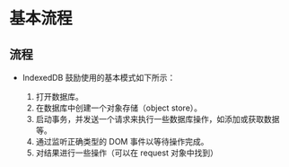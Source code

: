 # 基本流程

## 流程

+ IndexedDB 鼓励使用的基本模式如下所示：

  1. 打开数据库。
  2. 在数据库中创建一个对象存储（object store）。
  3. 启动事务，并发送一个请求来执行一些数据库操作，如添加或获取数据等。
  4. 通过监听正确类型的 DOM 事件以等待操作完成。
  5. 对结果进行一些操作（可以在 request 对象中找到）
